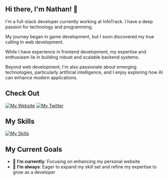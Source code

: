 ## Hi there, I'm Nathan! 👋

I'm a full-stack developer currently working at InfoTrack. I have a deep passion for technology and programming.

My journey began in game development, but I soon discovered my true calling in web development.

While I have experience in frontend development, my expertise and enthusiasm lie in building robust and scalable backend systems.

Beyond web development, I'm also passionate about emerging technologies, particularly artificial intelligence, and I enjoy exploring how AI can enhance modern applications.

## Check Out
[![My Website](https://img.shields.io/badge/my%20website-1b3850?style=for-the-badge)](https://nathwebdev.com/) [![My Twitter](https://img.shields.io/badge/twitter/x-1b3850?style=for-the-badge)](https://x.com/NathWebDev)

## My Skills
[![My Skills](https://skillicons.dev/icons?i=cs,dotnet,html,css,js,ts,py,react,docker,git,github)](https://skillicons.dev)

## My Current Goals
- 🔭 **I’m currently**: Focusing on enhancing my personal website
- 🌱 **I’m always**: Eager to expand my skill set and refine my expertise to grow as a developer
